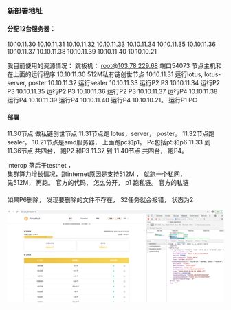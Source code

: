 
### 新部署地址

#### 分配12台服务器：
10.10.11.30
10.10.11.31
10.10.11.32
10.10.11.33
10.10.11.34
10.10.11.35
10.10.11.36
10.10.11.37
10.10.11.38
10.10.11.39
10.10.11.40
10.10.10.21

我目前使用的资源情况：
跳板机： root@103.78.229.68  端口54073
节点主机和在上面的运行程序
10.10.11.30   512M私有链创世节点
10.10.11.31  运行lotus, lotus-server, poster
10.10.11.32  运行sealer
10.10.11.33  运行P2 P3
10.10.11.34  运行P2 P3
10.10.11.35  运行P2 P3
10.10.11.36  运行P2 P3
10.10.11.37  运行P4
10.10.11.38  运行P4
10.10.11.39  运行P4
10.10.11.40  运行P4
10.10.10.21。 运行P1 PC


#### 部署
11.30节点 做私链创世节点
11.31节点跑 lotus，server， poster。 
11.32节点跑  sealer。
10.21节点是amd服务器， 上面跑pc和p1。 Pc包括p5和p6 
11.33 到 11.36节点 共四台， 跑P2 和P3
11.37 到 11.40节点 共四台， 跑P4。 

interop  落后于testnet ，      
集群算力增长情况，跑internet原因是支持512M ，  就跑一个私网，     
先512M， 再跑。 
官方的代码， 怎么分开， p1 跑私链。  官方的私链

#### 
如果P6删除， 发现要删除的文件不存在， 32任务就会报错， 状态为2



![-w1784](media/16037165155622.jpg)
